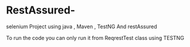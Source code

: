 # RestAssured-
selenium Project  using java , Maven , TestNG And restAssured



To run the code you can only run it from  ReqrestTest class using TESTNG 
 
 




